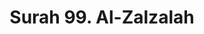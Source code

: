 ---
title       : "Surah 99. Al-Zalzalah"
DATE        : 7/25/2018 9:18:18 AM
draft       : false
TYPE        : "quran"

BookCode    : "ARB"
SurahNumber : "99"
TotalAyah   : "8"
---
